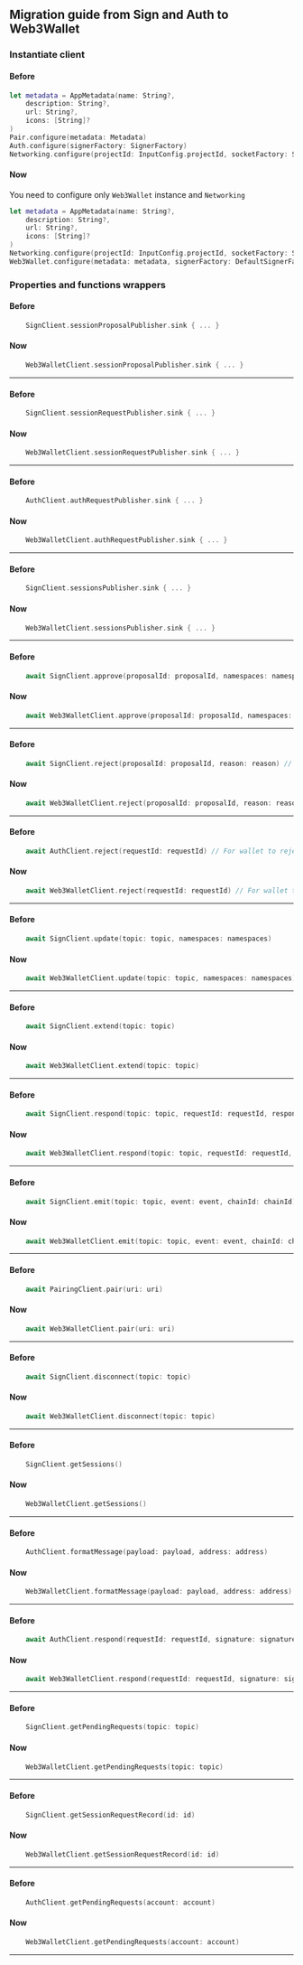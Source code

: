 ## Migration guide from Sign and Auth to Web3Wallet

### Instantiate client

#### Before
```swift
let metadata = AppMetadata(name: String?,
    description: String?,
    url: String?,
    icons: [String]?
)
Pair.configure(metadata: Metadata)
Auth.configure(signerFactory: SignerFactory)
Networking.configure(projectId: InputConfig.projectId, socketFactory: SocketFactory())
```

#### Now

You need to configure only `Web3Wallet` instance and `Networking`

```swift
let metadata = AppMetadata(name: String?,
    description: String?,
    url: String?,
    icons: [String]?
)
Networking.configure(projectId: InputConfig.projectId, socketFactory: SocketFactory())
Web3Wallet.configure(metadata: metadata, signerFactory: DefaultSignerFactory())
```

### Properties and functions wrappers

#### Before
```swift
    SignClient.sessionProposalPublisher.sink { ... }
```
#### Now
```swift
    Web3WalletClient.sessionProposalPublisher.sink { ... }
```
---
#### Before
```swift
    SignClient.sessionRequestPublisher.sink { ... }
```
#### Now
```swift
    Web3WalletClient.sessionRequestPublisher.sink { ... }
```
---
#### Before
```swift
    AuthClient.authRequestPublisher.sink { ... }
```
#### Now
```swift
    Web3WalletClient.authRequestPublisher.sink { ... }
```
---
#### Before
```swift
    SignClient.sessionsPublisher.sink { ... }
```
#### Now
```swift
    Web3WalletClient.sessionsPublisher.sink { ... }
```
---
#### Before
```swift
    await SignClient.approve(proposalId: proposalId, namespaces: namespaces)
```
#### Now
```swift
    await Web3WalletClient.approve(proposalId: proposalId, namespaces: namespaces)
```
---
#### Before
```swift
    await SignClient.reject(proposalId: proposalId, reason: reason) // For the wallet to reject a session proposal.
```
#### Now
```swift
    await Web3WalletClient.reject(proposalId: proposalId, reason: reason) // For the wallet to reject a session proposal.
```
---
#### Before
```swift
    await AuthClient.reject(requestId: requestId) // For wallet to reject authentication request
```
#### Now
```swift
    await Web3WalletClient.reject(requestId: requestId) // For wallet to reject authentication request
```
---
#### Before
```swift
    await SignClient.update(topic: topic, namespaces: namespaces)
```
#### Now
```swift
    await Web3WalletClient.update(topic: topic, namespaces: namespaces)
```
---
#### Before
```swift
    await SignClient.extend(topic: topic)
```
#### Now
```swift
    await Web3WalletClient.extend(topic: topic)
```
---
#### Before
```swift
    await SignClient.respond(topic: topic, requestId: requestId, response: response)
```
#### Now
```swift
    await Web3WalletClient.respond(topic: topic, requestId: requestId, response: response)
```
---
#### Before
```swift
    await SignClient.emit(topic: topic, event: event, chainId: chainId)
```
#### Now
```swift
    await Web3WalletClient.emit(topic: topic, event: event, chainId: chainId)
```
---
#### Before
```swift
    await PairingClient.pair(uri: uri)
```
#### Now
```swift
    await Web3WalletClient.pair(uri: uri)
```
---
#### Before
```swift
    await SignClient.disconnect(topic: topic)
```
#### Now
```swift
    await Web3WalletClient.disconnect(topic: topic)
```
---
#### Before
```swift
    SignClient.getSessions()
```
#### Now
```swift
    Web3WalletClient.getSessions()
```
---
#### Before
```swift
    AuthClient.formatMessage(payload: payload, address: address)
```
#### Now
```swift
    Web3WalletClient.formatMessage(payload: payload, address: address)
```
---
#### Before
```swift
    await AuthClient.respond(requestId: requestId, signature: signature, from: account)
```
#### Now
```swift
    await Web3WalletClient.respond(requestId: requestId, signature: signature, from: account)
```
---
#### Before
```swift
    SignClient.getPendingRequests(topic: topic)
```
#### Now
```swift
    Web3WalletClient.getPendingRequests(topic: topic)
```
---
#### Before
```swift
    SignClient.getSessionRequestRecord(id: id)
```
#### Now
```swift
    Web3WalletClient.getSessionRequestRecord(id: id)
```
---
#### Before
```swift
    AuthClient.getPendingRequests(account: account)
```
#### Now
```swift
    Web3WalletClient.getPendingRequests(account: account)
```
---
